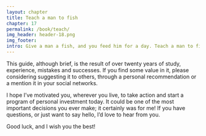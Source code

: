 ```yaml
---
layout: chapter
title: Teach a man to fish
chapter: 17
permalink: /book/teach/
img_header: header-18.png
img_footer:
intro: Give a man a fish, and you feed him for a day. Teach a man to fish, and you feed him for a lifetime. <small>— Chinese proverb</small>
---
```


This guide, although brief, is the result of over twenty years of study, experience, mistakes and successes. If you find some value in it, please considering suggesting it to others, through a personal recommendation or a mention it in your social networks.

I hope I’ve motivated you, wherever you live, to take action and start a program of personal investment today. It could be one of the most important decisions you ever make; it certainly was for me! If you have questions, or just want to say hello, I’d love to hear from you.

Good luck, and I wish you the best!